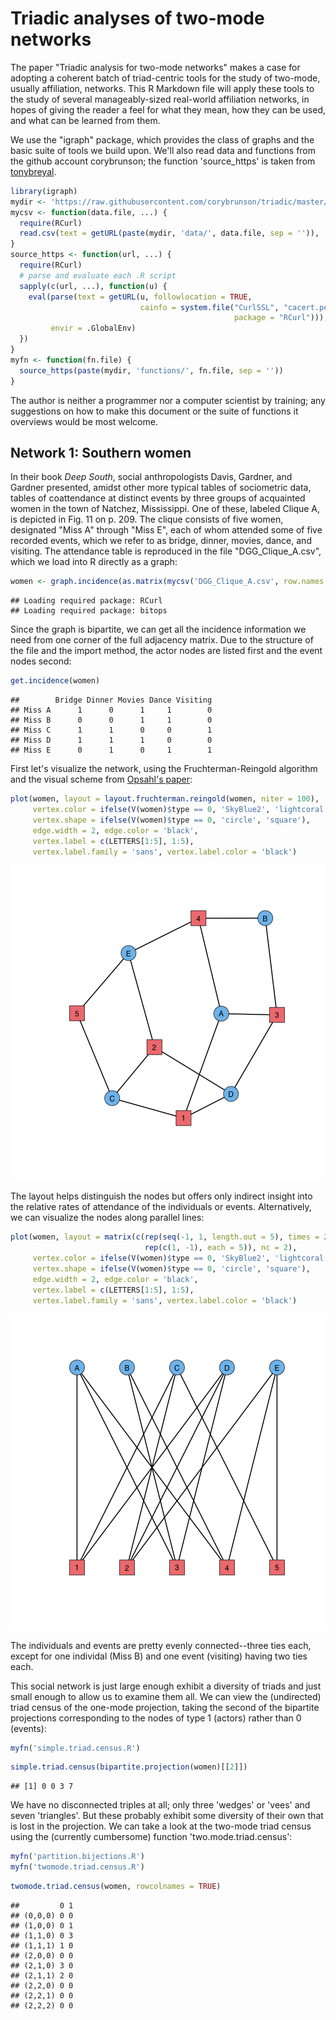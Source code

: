 Triadic analyses of two-mode networks
=====================================

The paper "Triadic analysis for two-mode networks" makes a case for adopting a coherent batch of triad-centric tools for the study of two-mode, usually affiliation, networks. This R Markdown file will apply these tools to the study of several manageably-sized real-world affiliation networks, in hopes of giving the reader a feel for what they mean, how they can be used, and what can be learned from them.

We use the "igraph" package, which provides the class of graphs and the basic suite of tools we build upon. We'll also read data and functions from the github account corybrunson; the function 'source_https' is taken from [tonybreyal](http://tonybreyal.wordpress.com/2011/11/24/source_https-sourcing-an-r-script-from-github/ "tonybreyal").


```r
library(igraph)
mydir <- 'https://raw.githubusercontent.com/corybrunson/triadic/master/'
mycsv <- function(data.file, ...) {
  require(RCurl)
  read.csv(text = getURL(paste(mydir, 'data/', data.file, sep = '')), ...)
}
source_https <- function(url, ...) {
  require(RCurl)
  # parse and evaluate each .R script
  sapply(c(url, ...), function(u) {
    eval(parse(text = getURL(u, followlocation = TRUE,
                             cainfo = system.file("CurlSSL", "cacert.pem",
                                                  package = "RCurl"))),
         envir = .GlobalEnv)
  })
}
myfn <- function(fn.file) {
  source_https(paste(mydir, 'functions/', fn.file, sep = ''))
}
```

The author is neither a programmer nor a computer scientist by training; any suggestions on how to make this document or the suite of functions it overviews would be most welcome.

## Network 1: Southern women

In their book *Deep South*, social anthropologists Davis, Gardner, and Gardner presented, amidst other more typical tables of sociometric data, tables of coattendance at distinct events by three groups of acquainted women in the town of Natchez, Mississippi. One of these, labeled Clique A, is depicted in Fig. 11 on p. 209. The clique consists of five women, designated "Miss A" through "Miss E", each of whom attended some of five recorded events, which we refer to as bridge, dinner, movies, dance, and visiting. The attendance table is reproduced in the file "DGG\_Clique\_A.csv", which we load into R directly as a graph:


```r
women <- graph.incidence(as.matrix(mycsv('DGG_Clique_A.csv', row.names = 1)))
```

```
## Loading required package: RCurl
## Loading required package: bitops
```

Since the graph is bipartite, we can get all the incidence information we need from one corner of the full adjacency matrix. Due to the structure of the file and the import method, the actor nodes are listed first and the event nodes second:


```r
get.incidence(women)
```

```
##        Bridge Dinner Movies Dance Visiting
## Miss A      1      0      1     1        0
## Miss B      0      0      1     1        0
## Miss C      1      1      0     0        1
## Miss D      1      1      1     0        0
## Miss E      0      1      0     1        1
```

First let's visualize the network, using the Fruchterman-Reingold algorithm and the visual scheme from [Opsahl's paper](http://toreopsahl.com/2011/12/21/article-triadic-closure-in-two-mode-networks-redefining-the-global-and-local-clustering-coefficients/ "Opsahl"):


```r
plot(women, layout = layout.fruchterman.reingold(women, niter = 100),
     vertex.color = ifelse(V(women)$type == 0, 'SkyBlue2', 'lightcoral'),
     vertex.shape = ifelse(V(women)$type == 0, 'circle', 'square'),
     edge.width = 2, edge.color = 'black',
     vertex.label = c(LETTERS[1:5], 1:5),
     vertex.label.family = 'sans', vertex.label.color = 'black')
```

![plot of chunk unnamed-chunk-4](figure/unnamed-chunk-4.png) 

The layout helps distinguish the nodes but offers only indirect insight into the relative rates of attendance of the individuals or events. Alternatively, we can visualize the nodes along parallel lines:


```r
plot(women, layout = matrix(c(rep(seq(-1, 1, length.out = 5), times = 2),
                              rep(c(1, -1), each = 5)), nc = 2),
     vertex.color = ifelse(V(women)$type == 0, 'SkyBlue2', 'lightcoral'),
     vertex.shape = ifelse(V(women)$type == 0, 'circle', 'square'),
     edge.width = 2, edge.color = 'black',
     vertex.label = c(LETTERS[1:5], 1:5),
     vertex.label.family = 'sans', vertex.label.color = 'black')
```

![plot of chunk unnamed-chunk-5](figure/unnamed-chunk-5.png) 

The individuals and events are pretty evenly connected--three ties each, except for one individal (Miss B) and one event (visiting) having two ties each.

This social network is just large enough exhibit a diversity of triads and just small enough to allow us to examine them all. We can view the (undirected) triad census of the one-mode projection, taking the second of the bipartite projections corresponding to the nodes of type 1 (actors) rather than 0 (events):


```r
myfn('simple.triad.census.R')
```


```r
simple.triad.census(bipartite.projection(women)[[2]])
```

```
## [1] 0 0 3 7
```

We have no disconnected triples at all; only three 'wedges' or 'vees' and seven 'triangles'. But these probably exhibit some diversity of their own that is lost in the projection. We can take a look at the two-mode triad census using the (currently cumbersome) function 'two.mode.triad.census':


```r
myfn('partition.bijections.R')
myfn('twomode.triad.census.R')
```


```r
twomode.triad.census(women, rowcolnames = TRUE)
```

```
##         0 1
## (0,0,0) 0 0
## (1,0,0) 0 1
## (1,1,0) 0 3
## (1,1,1) 1 0
## (2,0,0) 0 0
## (2,1,0) 3 0
## (2,1,1) 2 0
## (2,2,0) 0 0
## (2,2,1) 0 0
## (2,2,2) 0 0
```

